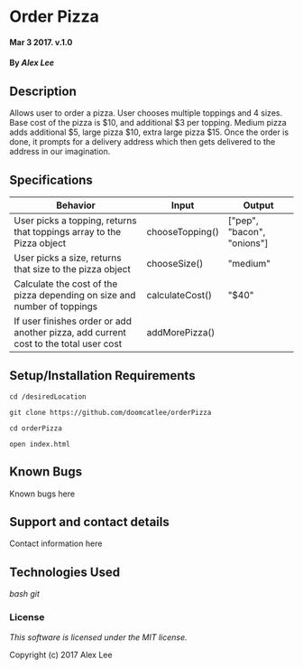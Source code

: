 
# Order Pizza

#### Mar 3 2017. v.1.0

#### By _Alex Lee_

## Description

Allows user to order a pizza. User chooses multiple toppings and 4 sizes. Base cost of the pizza is $10, and additional $3 per topping. Medium pizza adds additional $5, large pizza $10, extra large pizza $15. Once the order is done, it prompts for a delivery address which then gets delivered to the address in our imagination.

## Specifications

Behavior|Input|Output
---|---|---
User picks a topping, returns that toppings array to the Pizza object| chooseTopping() | ["pep", "bacon", "onions"]
User picks a size, returns that size to the pizza object | chooseSize() | "medium"
Calculate the cost of the pizza depending on size and number of toppings | calculateCost()|"$40"
If user finishes order or add another pizza, add current cost to the total user cost| addMorePizza()|





## Setup/Installation Requirements
```
cd /desiredLocation
```
```
git clone https://github.com/doomcatlee/orderPizza
```
```
cd orderPizza
```
```
open index.html
```

## Known Bugs

Known bugs here

## Support and contact details

Contact information here

## Technologies Used

_bash_
_git_

### License

*This software is licensed under the MIT license.*

Copyright (c) 2017 Alex Lee
